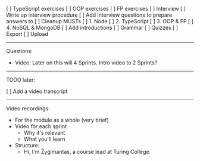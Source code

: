 [ ] TypeScript exercises
[ ] OOP exercises
[ ] FP exercises
[ ] Interview
  [ ] Write up interview procedure
  [ ] Add interview questions to prepare answers to
[ ] Cleanup MUSTs
  [ ] 1. Node
  [ ] 2. TypeScript
  [ ] 3. OOP & FP
  [ ] 4. NoSQL & MongoDB
[ ] Add introductions
[ ] Grammar
[ ] Quizzes
[ ] Export
[ ] Upload

---

Questions:
  - Video: Later on this will 4 Sprints. Intro video to 2 Sprints?

---

TODO later:

[ ] Add a video transcript

---

Video recordings:

- For the module as a whole (very brief)
- Video for each sprint
  - Why it's relevant
  - What you'll learn
- Structure:
  - Hi, I'm Žygimantas, a course lead at Turing College.
